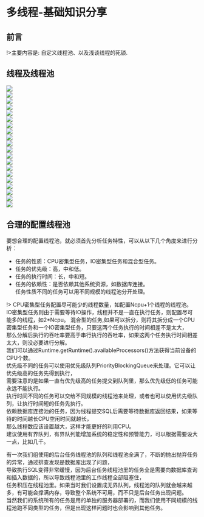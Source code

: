 # 多线程-基础知识分享
## 前言
!>主要内容是: 自定义线程池、以及浅谈线程的死锁.
## 线程及线程池
![](https://cdn.jsdelivr.net/gh/csvf/imagehost/imgs/20210305163037.png)  
![](https://cdn.jsdelivr.net/gh/csvf/imagehost/imgs/20210305163103.png)  
![](https://cdn.jsdelivr.net/gh/csvf/imagehost/imgs/20210305163118.png)  
![](https://cdn.jsdelivr.net/gh/csvf/imagehost/imgs/20210305163131.png)  
![](https://cdn.jsdelivr.net/gh/csvf/imagehost/imgs/20210305163145.png)  
![](https://cdn.jsdelivr.net/gh/csvf/imagehost/imgs/20210305163204.png)  
![](https://cdn.jsdelivr.net/gh/csvf/imagehost/imgs/20210305163415.png)  
![](https://cdn.jsdelivr.net/gh/csvf/imagehost/imgs/20210305163431.png)  
![](https://cdn.jsdelivr.net/gh/csvf/imagehost/imgs/20210305163453.png)  
![](https://cdn.jsdelivr.net/gh/csvf/imagehost/imgs/20210305163521.png)  
![](https://cdn.jsdelivr.net/gh/csvf/imagehost/imgs/20210305163537.png)  
![](https://cdn.jsdelivr.net/gh/csvf/imagehost/imgs/20210305163553.png)  
![](https://cdn.jsdelivr.net/gh/csvf/imagehost/imgs/20210305163606.png)  
![](https://cdn.jsdelivr.net/gh/csvf/imagehost/imgs/20210305163631.png)  
![](https://cdn.jsdelivr.net/gh/csvf/imagehost/imgs/20210305163649.png)  
![](https://cdn.jsdelivr.net/gh/csvf/imagehost/imgs/20210305163705.png)  
![](https://cdn.jsdelivr.net/gh/csvf/imagehost/imgs/20210305163721.png)  
![](https://cdn.jsdelivr.net/gh/csvf/imagehost/imgs/20210305163739.png)  
![](https://cdn.jsdelivr.net/gh/csvf/imagehost/imgs/20210305163756.png)  
![](https://cdn.jsdelivr.net/gh/csvf/imagehost/imgs/20210305163814.png)  
## 合理的配置线程池
要想合理的配置线程池，就必须首先分析任务特性，可以从以下几个角度来进行分析：    
- 任务的性质：CPU密集型任务，IO密集型任务和混合型任务。    
- 任务的优先级：高，中和低。  
- 任务的执行时间：长，中和短。  
- 任务的依赖性：是否依赖其他系统资源，如数据库连接。  
任务性质不同的任务可以用不同规模的线程池分开处理。
  
!> CPU密集型任务配置尽可能少的线程数量，如配置Ncpu+1个线程的线程池。  
IO密集型任务则由于需要等待IO操作，线程并不是一直在执行任务，则配置尽可能多的线程，如2*Ncpu。
混合型的任务,如果可以拆分，则将其拆分成一个CPU密集型任务和一个IO密集型任务，只要这两个任务执行的时间相差不是太大，  
那么分解后执行的吞吐率要高于串行执行的吞吐率，如果这两个任务执行时间相差太大，则没必要进行分解。  
我们可以通过Runtime.getRuntime().availableProcessors()方法获得当前设备的CPU个数。  
优先级不同的任务可以使用优先级队列PriorityBlockingQueue来处理。它可以让优先级高的任务先得到执行，  
需要注意的是如果一直有优先级高的任务提交到队列里，那么优先级低的任务可能永远不能执行。  
执行时间不同的任务可以交给不同规模的线程池来处理，或者也可以使用优先级队列，让执行时间短的任务先执行。  
依赖数据库连接池的任务，因为线程提交SQL后需要等待数据库返回结果，如果等待的时间越长CPU空闲时间就越长，  
那么线程数应该设置越大，这样才能更好的利用CPU。  
建议使用有界队列，有界队列能增加系统的稳定性和预警能力，可以根据需要设大一点，比如几千。  

有一次我们组使用的后台任务线程池的队列和线程池全满了，不断的抛出抛弃任务的异常，通过排查发现是数据库出现了问题，  
导致执行SQL变得非常缓慢，因为后台任务线程池里的任务全是需要向数据库查询和插入数据的，所以导致线程池里的工作线程全部阻塞住，  
任务积压在线程池里。如果当时我们设置成无界队列，线程池的队列就会越来越多，有可能会撑满内存，导致整个系统不可用，而不只是后台任务出现问题。  
当然我们的系统所有的任务是用的单独的服务器部署的，而我们使用不同规模的线程池跑不同类型的任务，但是出现这样问题时也会影响到其他任务。


